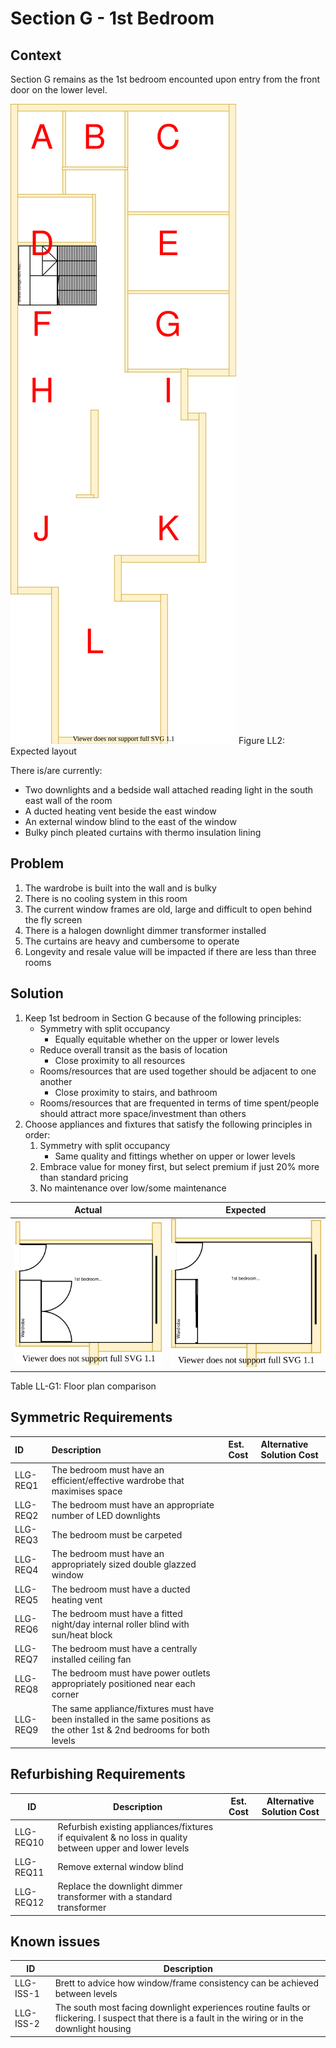 # Section G - 1st Bedroom

## Context

Section G remains as the 1st bedroom encounted upon entry from the front door on the lower level.

![TO-BE lower-level diagram](Lower-Level-TO-BE-sections.svg)
Figure LL2: Expected layout

There is/are currently:
* Two downlights and a bedside wall attached reading light in the south east wall of the room
* A ducted heating vent beside the east window
* An external window blind to the east of the window
* Bulky pinch pleated curtains with thermo insulation lining


## Problem

1. The wardrobe is built into the wall and is bulky
2. There is no cooling system in this room
3. The current window frames are old, large and difficult to open behind the fly screen
4. There is a halogen downlight dimmer transformer installed
5. The curtains are heavy and cumbersome to operate
6. Longevity and resale value will be impacted if there are less than three rooms


## Solution

1. Keep 1st bedroom in Section G because of the following principles:
    * Symmetry with split occupancy
        - Equally equitable whether on the upper or lower levels
    * Reduce overall transit as the basis of location
        - Close proximity to all resources
    * Rooms/resources that are used together should be adjacent to one another
        - Close proximity to stairs, and bathroom
    * Rooms/resources that are frequented in terms of time spent/people should attract more space/investment than others
2. Choose appliances and fixtures that satisfy the following principles in order:
    1. Symmetry with split occupancy 
        - Same quality and fittings whether on upper or lower levels 
    2. Embrace value for money first, but select premium if just 20% more than standard pricing
    3. No maintenance over low/some maintenance

|Actual|Expected|
|:---:|:---:|
|![AS-IS lower-level Section G diagram](Lower-Level-AS-IS-section-G.svg)|![TO-BE lower-level Section G diagram](Lower-Level-TO-BE-section-G.svg)|
Table LL-G1: Floor plan comparison


## Symmetric Requirements

|ID|Description|Est. Cost|Alternative Solution Cost|
|:---|:---|:---|:---|
|LLG-REQ1|The bedroom must have an efficient/effective wardrobe that maximises space|||
|LLG-REQ2|The bedroom must have an appropriate number of LED downlights|||
|LLG-REQ3|The bedroom must be carpeted|||
|LLG-REQ4|The bedroom must have an appropriately sized double glazzed window|||
|LLG-REQ5|The bedroom must have a ducted heating vent|||
|LLG-REQ6|The bedroom must have a fitted night/day internal roller blind with sun/heat block|||
|LLG-REQ7|The bedroom must have a centrally installed ceiling fan|||
|LLG-REQ8|The bedroom must have power outlets appropriately positioned near each corner|||
|LLG-REQ9|The same appliance/fixtures must have been installed in the same positions as the other 1st & 2nd bedrooms for both levels|||


## Refurbishing Requirements

|ID|Description|Est. Cost|Alternative Solution Cost|
|---|---|---|---|
|LLG-REQ10|Refurbish existing appliances/fixtures if equivalent & no loss in quality between upper and lower levels|||
|LLG-REQ11|Remove external window blind||
|LLG-REQ12|Replace the downlight dimmer transformer with a standard transformer|||


## Known issues

|ID|Description|
|---|---|
|LLG-ISS-1|Brett to advice how window/frame consistency can be achieved between levels|
|LLG-ISS-2|The south most facing downlight experiences routine faults or flickering. I suspect that there is a fault in the wiring or in the downlight housing|
